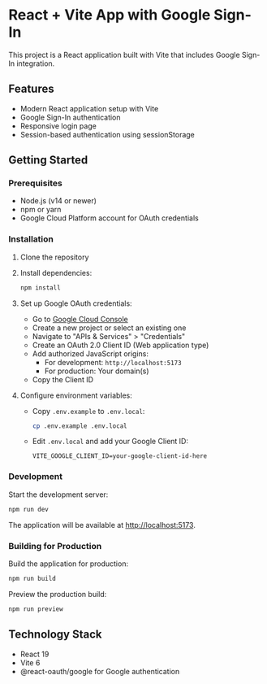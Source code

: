 # React + Vite App with Google Sign-In

This project is a React application built with Vite that includes Google Sign-In integration.

## Features

- Modern React application setup with Vite
- Google Sign-In authentication
- Responsive login page
- Session-based authentication using sessionStorage

## Getting Started

### Prerequisites

- Node.js (v14 or newer)
- npm or yarn
- Google Cloud Platform account for OAuth credentials

### Installation

1. Clone the repository
2. Install dependencies:
   ```bash
   npm install
   ```
3. Set up Google OAuth credentials:
   - Go to [Google Cloud Console](https://console.cloud.google.com/)
   - Create a new project or select an existing one
   - Navigate to "APIs & Services" > "Credentials"
   - Create an OAuth 2.0 Client ID (Web application type)
   - Add authorized JavaScript origins:
     - For development: `http://localhost:5173`
     - For production: Your domain(s)
   - Copy the Client ID

4. Configure environment variables:
   - Copy `.env.example` to `.env.local`:
     ```bash
     cp .env.example .env.local
     ```
   - Edit `.env.local` and add your Google Client ID:
     ```
     VITE_GOOGLE_CLIENT_ID=your-google-client-id-here
     ```

### Development

Start the development server:

```bash
npm run dev
```

The application will be available at [http://localhost:5173](http://localhost:5173).

### Building for Production

Build the application for production:

```bash
npm run build
```

Preview the production build:

```bash
npm run preview
```

## Technology Stack

- React 19
- Vite 6
- @react-oauth/google for Google authentication
